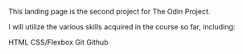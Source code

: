 This landing page is the second project for The Odin Project.

I will utilize the various skills acquired in the course so far, including:

HTML
CSS/Flexbox
Git
Github